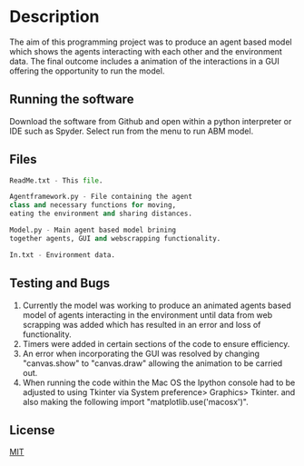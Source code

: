# Description

The aim of this programming project was to produce an agent based model which shows the agents interacting with each other and the environment data. The final outcome includes a animation of the interactions in a GUI offering the opportunity to run the model.

## Running the software

Download the software from Github and open within a python interpreter or IDE such as Spyder. Select run from the menu to run ABM model.

## Files

```python 
ReadMe.txt - This file.

Agentframework.py - File containing the agent
class and necessary functions for moving, 
eating the environment and sharing distances.

Model.py - Main agent based model brining
together agents, GUI and webscrapping functionality.

In.txt - Environment data.
```

## Testing and Bugs 
1. Currently the model was working to produce an animated agents based model of agents interacting in the environment until data from web scrapping was added which has resulted in an error and loss of functionality.
2. Timers were added in certain sections of the code to ensure efficiency. 
3. An error when incorporating the GUI was resolved by changing "canvas.show" to "canvas.draw" allowing the animation to be carried out.
4. When running the code within the Mac OS the Ipython console had to be adjusted to using Tkinter via System preference> Graphics> Tkinter. and also making the following import "matplotlib.use('macosx')".


## License
[MIT](https://choosealicense.com/licenses/mit/)
